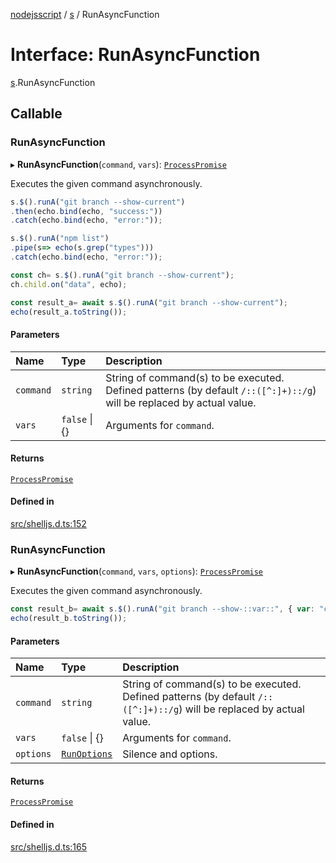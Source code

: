 [nodejsscript](../README.md) / [s](../modules/s.md) / RunAsyncFunction

# Interface: RunAsyncFunction

[s](../modules/s.md).RunAsyncFunction

## Callable

### RunAsyncFunction

▸ **RunAsyncFunction**(`command`, `vars`): [`ProcessPromise`](../classes/s.ProcessPromise.md)

Executes the given command asynchronously.
```js
s.$().runA("git branch --show-current")
.then(echo.bind(echo, "success:"))
.catch(echo.bind(echo, "error:"));

s.$().runA("npm list")
.pipe(s=> echo(s.grep("types")))
.catch(echo.bind(echo, "error:"));

const ch= s.$().runA("git branch --show-current");
ch.child.on("data", echo);

const result_a= await s.$().runA("git branch --show-current");
echo(result_a.toString());
```

#### Parameters

| Name | Type | Description |
| :------ | :------ | :------ |
| `command` | `string` | String of command(s) to be executed. Defined patterns (by default `/::([^:]+)::/g`) will be replaced by actual value. |
| `vars` | ``false`` \| {} | Arguments for `command`. |

#### Returns

[`ProcessPromise`](../classes/s.ProcessPromise.md)

#### Defined in

[src/shelljs.d.ts:152](https://github.com/jaandrle/nodejsscript/blob/6b875ec/src/shelljs.d.ts#L152)

### RunAsyncFunction

▸ **RunAsyncFunction**(`command`, `vars`, `options`): [`ProcessPromise`](../classes/s.ProcessPromise.md)

Executes the given command asynchronously.
```js
const result_b= await s.$().runA("git branch --show-::var::", { var: "current" }, { silent: true });
echo(result_b.toString());
```

#### Parameters

| Name | Type | Description |
| :------ | :------ | :------ |
| `command` | `string` | String of command(s) to be executed. Defined patterns (by default `/::([^:]+)::/g`) will be replaced by actual value. |
| `vars` | ``false`` \| {} | Arguments for `command`. |
| `options` | [`RunOptions`](../modules/s.md#runoptions) | Silence and options. |

#### Returns

[`ProcessPromise`](../classes/s.ProcessPromise.md)

#### Defined in

[src/shelljs.d.ts:165](https://github.com/jaandrle/nodejsscript/blob/6b875ec/src/shelljs.d.ts#L165)
